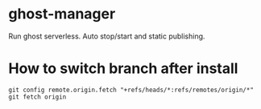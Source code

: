 # ghost-manager
Run ghost serverless.  Auto stop/start and static publishing. 


# How to switch branch after install
```shell script
git config remote.origin.fetch "+refs/heads/*:refs/remotes/origin/*"
git fetch origin
```


